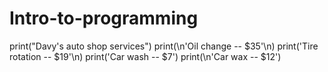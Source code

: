 # Intro-to-programming
print("Davy's auto shop services")
print(\n'Oil change -- $35'\n)
print('Tire rotation -- $19'\n)
print('Car wash -- $7')
print(\n'Car wax -- $12')
